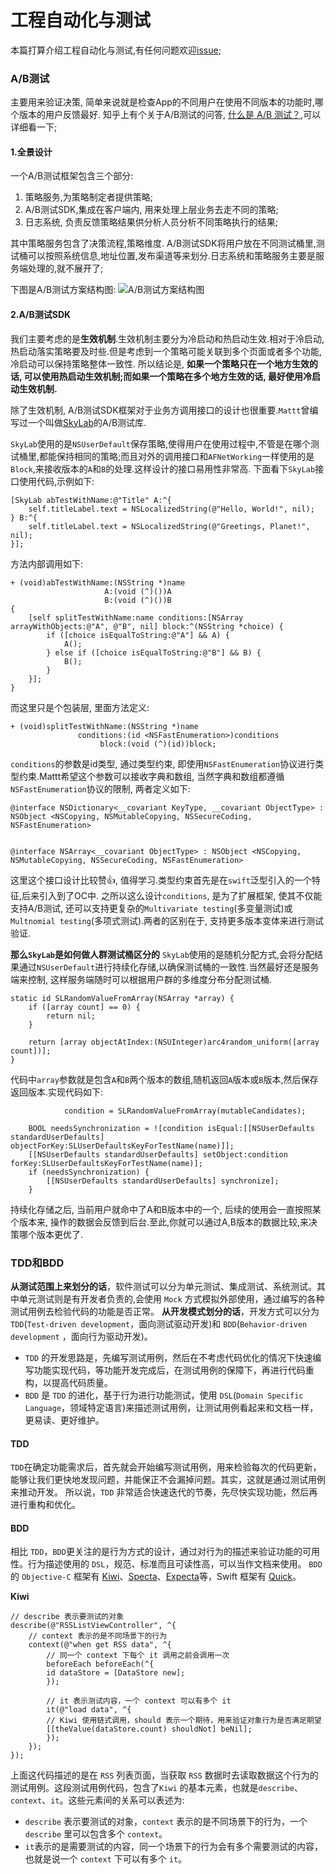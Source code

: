 # 工程自动化与测试
本篇打算介绍工程自动化与测试,有任何问题欢迎[issue](https://github.com/binzi56/iOSSmallKnowledgePool/issues);

### A/B测试
主要用来验证决策, 简单来说就是检查App的不同用户在使用不同版本的功能时,哪个版本的用户反馈最好.
知乎上有个关于A/B测试的问答, [什么是 A/B 测试？](https://www.zhihu.com/question/20045543),可以详细看一下;

#### 1.全景设计
一个A/B测试框架包含三个部分:
1. 策略服务,为策略制定者提供策略;
2. A/B测试SDK,集成在客户端内, 用来处理上层业务去走不同的策略;
3. 日志系统, 负责反馈策略结果供分析人员分析不同策略执行的结果;

其中策略服务包含了决策流程,策略维度. A/B测试SDK将用户放在不同测试桶里,测试桶可以按照系统信息,地址位置,发布渠道等来划分.日志系统和策略服务主要是服务端处理的,就不展开了;

下图是A/B测试方案结构图:
![A/B测试方案结构图](./resources/A/B测试方案结构图.png)

#### 2.A/B测试SDK
我们主要考虑的是**生效机制**.生效机制主要分为冷启动和热启动生效.相对于冷启动, 热启动落实策略要及时些.但是考虑到一个策略可能关联到多个页面或者多个功能,冷启动可以保持策略整体一致性.
所以结论是, **如果一个策略只在一个地方生效的话, 可以使用热启动生效机制;而如果一个策略在多个地方生效的话, 最好使用冷启动生效机制.**

除了生效机制, A/B测试SDK框架对于业务方调用接口的设计也很重要.`Mattt`曾编写过一个叫做[SkyLab](https://github.com/mattt/SkyLab)的A/B测试库.

`SkyLab`使用的是`NSUserDefault`保存策略,使得用户在使用过程中,不管是在哪个测试桶里,都能保持相同的策略;而且对外的调用接口和`AFNetWorking`一样使用的是`Block`,来接收版本的`A`和`B`的处理.这样设计的接口易用性非常高.
下面看下`SkyLab`接口使用代码,示例如下:
```
[SkyLab abTestWithName:@"Title" A:^{
    self.titleLabel.text = NSLocalizedString(@"Hello, World!", nil);
} B:^{
    self.titleLabel.text = NSLocalizedString(@"Greetings, Planet!", nil);
}];
```
方法内部调用如下:
```
+ (void)abTestWithName:(NSString *)name
                     A:(void (^)())A
                     B:(void (^)())B
{
    [self splitTestWithName:name conditions:[NSArray arrayWithObjects:@"A", @"B", nil] block:^(NSString *choice) {
        if ([choice isEqualToString:@"A"] && A) {
            A();
        } else if ([choice isEqualToString:@"B"] && B) {
            B();
        }
    }];
}
```

而这里只是个包装层, 里面方法定义:
```
+ (void)splitTestWithName:(NSString *)name
               conditions:(id <NSFastEnumeration>)conditions
                    block:(void (^)(id))block;
```
`conditions`的参数是id类型, 通过类型约束, 即使用`NSFastEnumeration`协议进行类型约束.Mattt希望这个参数可以接收字典和数组, 当然字典和数组都遵循 `NSFastEnumeration`协议的限制, 两者定义如下:

```
@interface NSDictionary<__covariant KeyType, __covariant ObjectType> : NSObject <NSCopying, NSMutableCopying, NSSecureCoding, NSFastEnumeration>


@interface NSArray<__covariant ObjectType> : NSObject <NSCopying, NSMutableCopying, NSSecureCoding, NSFastEnumeration>
```

这里这个接口设计比较赞👍, 值得学习.类型约束首先是在`swift`泛型引入的一个特征,后来引入到了OC中.
之所以这么设计`conditions`, 是为了扩展框架, 使其不仅能支持A/B测试, 还可以支持更复杂的`Multivariate testing`(多变量测试)或`Multnomial testing`(多项式测试).两者的区别在于, 支持更多版本变体来进行测试验证.


**那么`SkyLab`是如何做人群测试桶区分的**
`SkyLab`使用的是随机分配方式,会将分配结果通过`NSUserDefault`进行持续化存储,以确保测试桶的一致性.当然最好还是服务端来控制, 这样服务端随时可以根据用户群的多维度分布分配测试桶.
```
static id SLRandomValueFromArray(NSArray *array) {
    if ([array count] == 0) {
        return nil;
    }

    return [array objectAtIndex:(NSUInteger)arc4random_uniform([array count])];
}
```
代码中`array`参数就是包含`A`和`B`两个版本的数组,随机返回`A`版本或`B`版本,然后保存返回版本.实现代码如下:
```
            condition = SLRandomValueFromArray(mutableCandidates);

    BOOL needsSynchronization = ![condition isEqual:[[NSUserDefaults standardUserDefaults] objectForKey:SLUserDefaultsKeyForTestName(name)]];
    [[NSUserDefaults standardUserDefaults] setObject:condition forKey:SLUserDefaultsKeyForTestName(name)];
    if (needsSynchronization) {
        [[NSUserDefaults standardUserDefaults] synchronize];
    }
```
持续化存储之后, 当前用户就命中了A和B版本中的一个, 后续的使用会一直按照某个版本来, 操作的数据会反馈到后台.至此,你就可以通过A,B版本的数据比较,来决策哪个版本更优了.

### TDD和BDD
**从测试范围上来划分的话**，软件测试可以分为单元测试、集成测试、系统测试。其中单元测试则是有开发者负责的,会使用 `Mock` 方式模拟外部使用，通过编写的各种测试用例去检验代码的功能是否正常。
**从开发模式划分的话**，开发方式可以分为 `TDD`(`Test-driven development`，面向测试驱动开发)和 `BDD`(`Behavior-driven development` ，面向行为驱动开发)。
* `TDD` 的开发思路是，先编写测试用例，然后在不考虑代码优化的情况下快速编写功能实现代码，等功能开发完成后，在测试用例的保障下，再进行代码重构，以提高代码质量。
* `BDD` 是 `TDD` 的进化，基于行为进行功能测试，使用 `DSL`(`Domain Specific Language`，领域特定语言)来描述测试用例，让测试用例看起来和文档一样，更易读、更好维护。

#### TDD
`TDD`在确定功能需求后，首先就会开始编写测试用例，用来检验每次的代码更新，能够让我们更快地发现问题，并能保正不会漏掉问题。其实，这就是通过测试用例来推动开发。
所以说，`TDD` 非常适合快速迭代的节奏，先尽快实现功能，然后再进行重构和优化。
#### BDD
相比 `TDD`，`BDD`更关注的是行为方式的设计，通过对行为的描述来验证功能的可用性。行为描述使用的 `DSL`，规范、标准而且可读性高，可以当作文档来使用。
`BDD` 的 `Objective-C` 框架有 [Kiwi](https://github.com/kiwi-bdd/Kiwi)、[Specta](https://github.com/specta/specta)、[Expecta](https://github.com/specta/expecta)等，Swift 框架有 [Quick](https://github.com/Quick/Quick)。

**Kiwi**
```
// describe 表示要测试的对象
describe(@"RSSListViewController", ^{
    // context 表示的是不同场景下的行为
    context(@"when get RSS data", ^{
        // 同一个 context 下每个 it 调用之前会调用一次
        beforeEach beforeEach(^{
        id dataStore = [DataStore new];
        });

        // it 表示测试内容，一个 context 可以有多个 it
        it(@"load data", ^{
        // Kiwi 使用链式调用，should 表示一个期待，用来验证对象行为是否满足期望
        [[theValue(dataStore.count) shouldNot] beNil];
        });
    });
});
```
上面这代码描述的是在 `RSS` 列表⻚面，当获取 `RSS` 数据时去读取数据这个行为的测试用例。这段测试用例代码，包含了`Kiwi` 的基本元素，也就是`describe`、`context`、`it`。这些元素间的关系可以表述为:
* `describe` 表示要测试的对象，`context` 表示的是不同场景下的行为，一个 `describe` 里可以包含多个 `context`。
* `it`表示的是需要测试的内容，同一个场景下的行为会有多个需要测试的内容，也就是说一个 `context` 下可以有多个 `it`。
